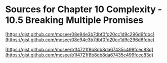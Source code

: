 # Sources for Chapter 10 Complexity - 10.5 Breaking Multiple Promises


[https://gist.github.com/mcsee/08e94e3b7dbf0fd20cc1d9c296d6fdbc](https://gist.github.com/mcsee/08e94e3b7dbf0fd20cc1d9c296d6fdbc)

[https://gist.github.com/mcsee/b1f4721f8b8db8da67435c499fcec83d](https://gist.github.com/mcsee/b1f4721f8b8db8da67435c499fcec83d)
